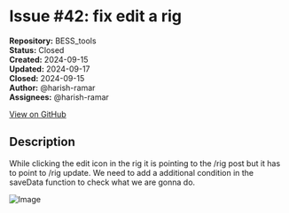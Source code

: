 # Issue #42: fix edit a rig

**Repository:** BESS_tools  
**Status:** Closed  
**Created:** 2024-09-15  
**Updated:** 2024-09-17  
**Closed:** 2024-09-15  
**Author:** @harish-ramar  
**Assignees:** @harish-ramar  

[View on GitHub](https://github.com/Simtestlab/BESS_tools/issues/42)

## Description

While clicking the edit icon in the rig it is pointing to the /rig post but it has to point to /rig update. We need to add a additional condition in the saveData function to check what we are gonna do.

![Image](https://github.com/user-attachments/assets/717f017e-1509-465f-a646-10b9f686284c)
